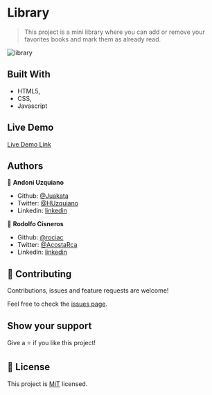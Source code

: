 # Library

> This project is a mini library where you can add or remove your favorites books and mark them as already read.

![library](https://user-images.githubusercontent.com/11781597/70094090-5cfdff80-15e7-11ea-997c-4a84490dac64.png)


## Built With

- HTML5,
- CSS,
- Javascript

## Live Demo

[Live Demo Link](https://raw.githack.com/Juakata/Library/development/index.html)

## Authors

👤 **Andoni Uzquiano**

- Github: [@Juakata](https://github.com/Juakata)
- Twitter: [@HUzquiano](https://twitter.com/HUzquiano)
- Linkedin: [linkedin](https://www.linkedin.com/in/andoni-uzquiano-31304818a/)

👤 **Rodolfo Cisneros**

- Github: [@rociac](https://github.com/rociac)
- Twitter: [@AcostaRca](https://twitter.com/AcostaRca)
- Linkedin: [linkedin](https://www.linkedin.com/in/rociac/)

## 🤝 Contributing

Contributions, issues and feature requests are welcome!

Feel free to check the [issues page](https://github.com/Juakata/Library/issues).

## Show your support

Give a ⭐️ if you like this project!

## 📝 License

This project is [MiT](https://opensource.org/licenses/MIT) licensed.
